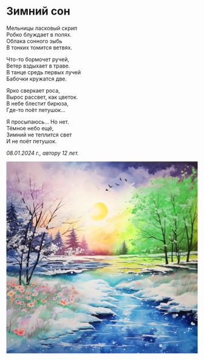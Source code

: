 # Зимний сон

Мельницы ласковый скрип  
Робко блуждает в полях.  
Облака сонного зыбь  
В тонких томится ветвях.

Что-то бормочет ручей,  
Ветер вздыхает в траве.  
В танце средь первых лучей  
Бабочки кружатся две.

Ярко сверкает роса,  
Вырос рассвет, как цветок.  
В небе блестит бирюза,  
Где-то поёт петушок...

Я просыпаюсь... Но нет.  
Тёмное небо ещё,  
Зимний не теплится свет  
И не поёт петушок.

*08.01.2024 г., автору 12 лет.*

![Зимний сон](../images/winter-dream.jpg)
